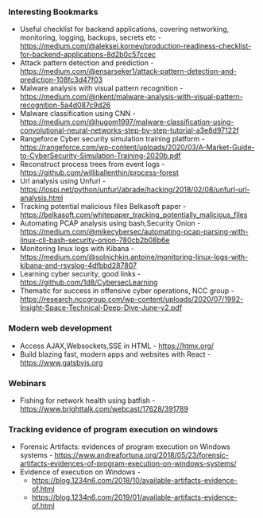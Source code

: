 ### Interesting Bookmarks
* Useful checklist for backend applications, covering networking, monitoring, logging, backups, secrets etc - https://medium.com/@aleksei.kornev/production-readiness-checklist-for-backend-applications-8d2b0c57ccec
* Attack pattern detection and prediction - https://medium.com/@ensarseker1/attack-pattern-detection-and-prediction-108fc3d47f03
* Malware analysis with visual pattern recognition - https://medium.com/@nkent/malware-analysis-with-visual-pattern-recognition-5a4d087c9d26
* Malware classification using CNN - https://medium.com/@hugom1997/malware-classification-using-convolutional-neural-networks-step-by-step-tutorial-a3e8d97122f
* Rangeforce Cyber security simulation training platform - https://rangeforce.com/wp-content/uploads/2020/03/A-Market-Guide-to-CyberSecurity-Simulation-Training-2020b.pdf
* Reconstruct process trees from event logs - https://github.com/williballenthin/process-forest
* Url analysis using Unfurl - https://lospi.net/python/unfurl/abrade/hacking/2018/02/08/unfurl-url-analysis.html
* Tracking potential malicious files Belkasoft paper - https://belkasoft.com/whitepaper_tracking_potentially_malicious_files
* Automating PCAP analysis using bash,Security Onion - https://medium.com/@mikecybersec/automating-pcap-parsing-with-linux-cli-bash-security-onion-780cb2b08b6e
* Monitoring linux logs with Kibana - https://medium.com/@solnichkin.antoine/monitoring-linux-logs-with-kibana-and-rsyslog-4dfbbd287807
* Learning cyber security, good links - https://github.com/1d8/CybersecLearning
* Thematic for success in offensive cyber operations, NCC group - https://research.nccgroup.com/wp-content/uploads/2020/07/1992-Insight-Space-Technical-Deep-Dive-June-v2.pdf


### Modern web development
* Access AJAX,Websockets,SSE in HTML - https://htmx.org/
* Build blazing fast, modern apps and websites with React - https://www.gatsbyjs.org

### Webinars
* Fishing for network health using batfish - https://www.brighttalk.com/webcast/17628/391789

### Tracking evidence of program execution on windows
* Forensic Artifacts: evidences of program execution on Windows systems - https://www.andreafortuna.org/2018/05/23/forensic-artifacts-evidences-of-program-execution-on-windows-systems/
* Evidence of execution on Windows -
   * https://blog.1234n6.com/2018/10/available-artifacts-evidence-of.html
   * https://blog.1234n6.com/2019/01/available-artifacts-evidence-of.html
